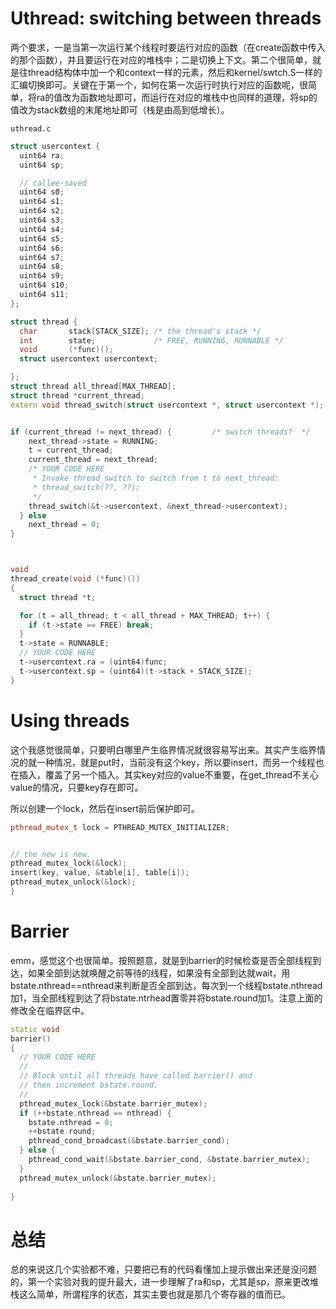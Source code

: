 # Uthread: switching between threads

两个要求，一是当第一次运行某个线程时要运行对应的函数（在create函数中传入的那个函数），并且要运行在对应的堆栈中；二是切换上下文。第二个很简单，就是往thread结构体中加一个和context一样的元素，然后和kernel/swtch.S一样的汇编切换即可。关键在于第一个，如何在第一次运行时执行对应的函数呢，很简单，将ra的值改为函数地址即可，而运行在对应的堆栈中也同样的道理，将sp的值改为stack数组的末尾地址即可（栈是由高到低增长）。

`uthread.c`

```cpp
struct usercontext {
  uint64 ra;
  uint64 sp;

  // callee-saved
  uint64 s0;
  uint64 s1;
  uint64 s2;
  uint64 s3;
  uint64 s4;
  uint64 s5;
  uint64 s6;
  uint64 s7;
  uint64 s8;
  uint64 s9;
  uint64 s10;
  uint64 s11;
};

struct thread {
  char       stack[STACK_SIZE]; /* the thread's stack */
  int        state;             /* FREE, RUNNING, RUNNABLE */
  void       (*func)();
  struct usercontext usercontext;

};
struct thread all_thread[MAX_THREAD];
struct thread *current_thread;
extern void thread_switch(struct usercontext *, struct usercontext *);


if (current_thread != next_thread) {         /* switch threads?  */
    next_thread->state = RUNNING;
    t = current_thread;
    current_thread = next_thread;
    /* YOUR CODE HERE
     * Invoke thread_switch to switch from t to next_thread:
     * thread_switch(??, ??);
     */
    thread_switch(&t->usercontext, &next_thread->usercontext);
  } else
    next_thread = 0;
}



void 
thread_create(void (*func)())
{
  struct thread *t;

  for (t = all_thread; t < all_thread + MAX_THREAD; t++) {
    if (t->state == FREE) break;
  }
  t->state = RUNNABLE;
  // YOUR CODE HERE
  t->usercontext.ra = (uint64)func;
  t->usercontext.sp = (uint64)(t->stack + STACK_SIZE);
}
```

# Using threads

这个我感觉很简单，只要明白哪里产生临界情况就很容易写出来。其实产生临界情况的就一种情况，就是put时，当前没有这个key，所以要insert，而另一个线程也在插入，覆盖了另一个插入。其实key对应的value不重要，在get_thread不关心value的情况，只要key存在即可。

所以创建一个lock，然后在insert前后保护即可。

```cpp
pthread_mutex_t lock = PTHREAD_MUTEX_INITIALIZER;


// the new is new.
pthread_mutex_lock(&lock);
insert(key, value, &table[i], table[i]);
pthread_mutex_unlock(&lock);
}
```

# Barrier

emm，感觉这个也很简单。按照题意，就是到barrier的时候检查是否全部线程到达，如果全部到达就唤醒之前等待的线程，如果没有全部到达就wait，用bstate.nthread==nthread来判断是否全部到达，每次到一个线程bstate.nthread加1，当全部线程到达了将bstate.ntrhead置零并将bstate.round加1。注意上面的修改全在临界区中。

```cpp
static void 
barrier()
{
  // YOUR CODE HERE
  //
  // Block until all threads have called barrier() and
  // then increment bstate.round.
  //
  pthread_mutex_lock(&bstate.barrier_mutex);
  if (++bstate.nthread == nthread) {
    bstate.nthread = 0;
    ++bstate.round;
    pthread_cond_broadcast(&bstate.barrier_cond);
  } else {
    pthread_cond_wait(&bstate.barrier_cond, &bstate.barrier_mutex);
  }
  pthread_mutex_unlock(&bstate.barrier_mutex);
  
}
```

# 总结

总的来说这几个实验都不难，只要把已有的代码看懂加上提示做出来还是没问题的，第一个实验对我的提升最大，进一步理解了ra和sp，尤其是sp，原来更改堆栈这么简单，所谓程序的状态，其实主要也就是那几个寄存器的值而已。